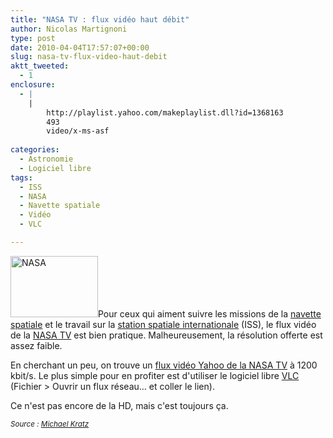 ```yaml
---
title: "NASA TV : flux vidéo haut débit"
author: Nicolas Martignoni
type: post
date: 2010-04-04T17:57:07+00:00
slug: nasa-tv-flux-video-haut-debit
aktt_tweeted:
  - 1
enclosure:
  - |
    |
        http://playlist.yahoo.com/makeplaylist.dll?id=1368163
        493
        video/x-ms-asf
        
categories:
  - Astronomie
  - Logiciel libre
tags:
  - ISS
  - NASA
  - Navette spatiale
  - Vidéo
  - VLC

---
```

[<img class="alignright size-full wp-image-472" title="nasa_logo" src="https://blog.martignoni.net/wp-content/uploads/2010/04/nasa_logo.gif" alt="NASA" width="140" height="98" />][1]Pour ceux qui aiment suivre les missions de la [navette spatiale][2] et le travail sur la [station spatiale internationale][3] (ISS), le flux vidéo de la [NASA TV][4] est bien pratique. Malheureusement, la résolution offerte est assez faible.

En cherchant un peu, on trouve un [flux vidéo Yahoo de la NASA TV][5] à 1200 kbit/s. Le plus simple pour en profiter est d'utiliser le logiciel libre [VLC][6] (Fichier > Ouvrir un flux réseau&#8230; et coller le lien).

Ce n'est pas encore de la HD, mais c'est toujours ça.

_<small>Source : <a href="http://www.michaelkratz.com/2007/10/31/high-bitrate-nasa-tv-stream/">Michael Kratz</a></small>_

 [1]: http://www.nasa.gov/
 [2]: http://www.nasa.gov/mission_pages/shuttle/main/index.html
 [3]: https://blog.martignoni.net/2009/07/etonnante-photo-de-liss-et-endeavour/
 [4]: http://www.nasa.gov/ntv
 [5]: http://playlist.yahoo.com/makeplaylist.dll?id=1368163
 [6]: http://www.videolan.org/vlc/